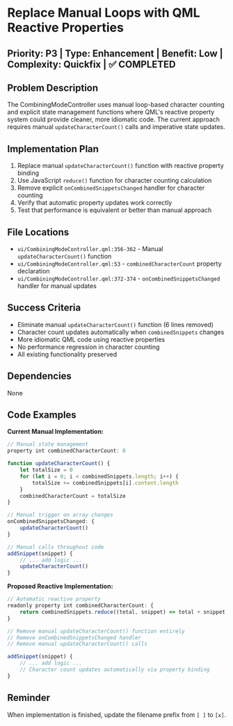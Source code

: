 # Replace Manual Loops with QML Reactive Properties

## Priority: P3 | Type: Enhancement | Benefit: Low | Complexity: Quickfix | ✅ COMPLETED

## Problem Description

The CombiningModeController uses manual loop-based character counting and explicit state management functions where QML's reactive property system could provide cleaner, more idiomatic code. The current approach requires manual `updateCharacterCount()` calls and imperative state updates.

## Implementation Plan

1. Replace manual `updateCharacterCount()` function with reactive property binding
2. Use JavaScript `reduce()` function for character counting calculation
3. Remove explicit `onCombinedSnippetsChanged` handler for character counting
4. Verify that automatic property updates work correctly
5. Test that performance is equivalent or better than manual approach

## File Locations

- `ui/CombiningModeController.qml:356-362` - Manual `updateCharacterCount()` function
- `ui/CombiningModeController.qml:53` - `combinedCharacterCount` property declaration
- `ui/CombiningModeController.qml:372-374` - `onCombinedSnippetsChanged` handler for manual updates

## Success Criteria

- Eliminate manual `updateCharacterCount()` function (6 lines removed)
- Character count updates automatically when `combinedSnippets` changes
- More idiomatic QML code using reactive properties
- No performance regression in character counting
- All existing functionality preserved

## Dependencies

None

## Code Examples

**Current Manual Implementation:**
```javascript
// Manual state management
property int combinedCharacterCount: 0

function updateCharacterCount() {
    let totalSize = 0
    for (let i = 0; i < combinedSnippets.length; i++) {
        totalSize += combinedSnippets[i].content.length
    }
    combinedCharacterCount = totalSize
}

// Manual trigger on array changes
onCombinedSnippetsChanged: {
    updateCharacterCount()
}

// Manual calls throughout code
addSnippet(snippet) {
    // ... add logic ...
    updateCharacterCount()
}
```

**Proposed Reactive Implementation:**
```javascript
// Automatic reactive property
readonly property int combinedCharacterCount: {
    return combinedSnippets.reduce((total, snippet) => total + snippet.content.length, 0)
}

// Remove manual updateCharacterCount() function entirely
// Remove onCombinedSnippetsChanged handler
// Remove manual updateCharacterCount() calls

addSnippet(snippet) {
    // ... add logic ...
    // Character count updates automatically via property binding
}
```

## Reminder

When implementation is finished, update the filename prefix from `[ ]` to `[x]`.